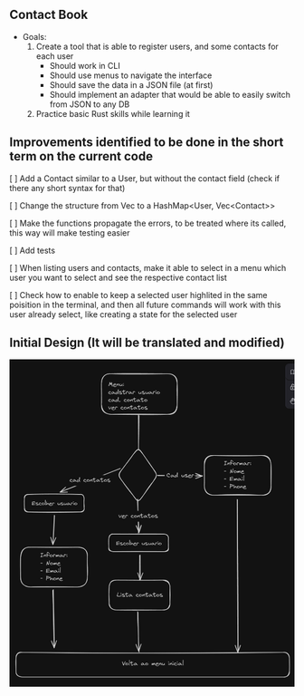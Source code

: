 ## Contact Book

- Goals:
  1.  Create a tool that is able to register users, and some contacts for each user
      - Should work in CLI
      - Should use menus to navigate the interface
      - Should save the data in a JSON file (at first)
      - Should implement an adapter that would be able to easily switch from JSON to any DB
  1.  Practice basic Rust skills while learning it

## Improvements identified to be done in the short term on the current code

[ ] Add a Contact similar to a User, but without the contact field (check if there any short syntax for that)

[ ] Change the structure from Vec<User> to a HashMap<User, Vec\<Contact\>>

[ ] Make the functions propagate the errors, to be treated where its called, this way will make testing easier

[ ] Add tests

[ ] When listing users and contacts, make it able to select in a menu which user you want to select and see the respective contact list

[ ] Check how to enable to keep a selected user highlited in the same poisition in the terminal, and then all future commands will work with this user already select, like creating a state for the selected user

## Initial Design (It will be translated and modified)

![Design01](./contact_book_flowchart.png)
